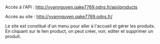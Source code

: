 Accès à l'API :
http://yvannguyen.qake7769.odns.fr/api/products

Accès au site :
http://yvannguyen.qake7769.odns.fr/

Le site est constitué d'un menu pour aller à l'accueil et gérer les produits.
En cliquant sur le lien product, on peut créer, voir, editer et supprimer un produit.
